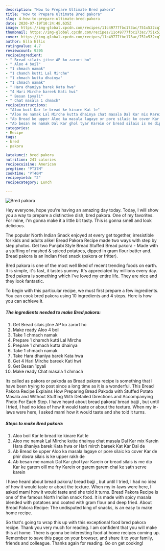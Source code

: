```yaml
---
description: "How to Prepare Ultimate Bred pakora"
title: "How to Prepare Ultimate Bred pakora"
slug: 4-how-to-prepare-ultimate-bred-pakora
date: 2020-07-19T10:24:48.635Z
image: https://img-global.cpcdn.com/recipes/11c49777fbc173ac/751x532cq70/bred-pakora-recipe-main-photo.jpg
thumbnail: https://img-global.cpcdn.com/recipes/11c49777fbc173ac/751x532cq70/bred-pakora-recipe-main-photo.jpg
cover: https://img-global.cpcdn.com/recipes/11c49777fbc173ac/751x532cq70/bred-pakora-recipe-main-photo.jpg
author: Ella Ellis
ratingvalue: 4.7
reviewcount: 9395
recipeingredient:
- " Bread silais jitne AP ko zarort ho"
- " Aloo 4 boil"
- "1 chmach namak"
- "1 chamch kutti Lal Mirche"
- "1 chmach kutta dhainya"
- "1 chmach namak"
- " Hara dhaniya barek Kata hwa"
- "4 Hari Mirche bareek Kati hwi"
- " Besan 1pyali"
- " Chat masala 1 chmach"
recipeinstructions:
- "Aloo boil Kar le bread ke kinare Kat le"
- "Aloo me namak Lal Mirche kutta dhainya chat masala Dal Kar mix Karein Hara dhaniya barek Kata hwa or Hari mirch bareek Kat Kar Dal de"
- "Ab Bread ke upper Aloo ka masala lagaye or pore silaic ko cover Kar de phir dosra silais is ke upper rakh de"
- "Ab besan me namak Dal Kar ghol tyar Karein or bread silais is me dip Kar ke garem oill me fry Karein or garem garem chai ke sath serve karein"
categories:
- Recipe
tags:
- bred
- pakora

katakunci: bred pakora 
nutrition: 241 calories
recipecuisine: American
preptime: "PT37M"
cooktime: "PT46M"
recipeyield: "2"
recipecategory: Lunch

---
```



![Bred pakora](https://img-global.cpcdn.com/recipes/11c49777fbc173ac/751x532cq70/bred-pakora-recipe-main-photo.jpg)

Hey everyone, hope you're having an amazing day today. Today, I will show you a way to prepare a distinctive dish, bred pakora. One of my favorites. For mine, I'm gonna make it a little bit tasty. This is gonna smell and look delicious.

The popular North Indian Snack enjoyed at every get together, irresistible for kids and adults alike! Bread Pakora Recipe made two ways with step by step photos. Get two Punjabi Style Bread Stuffed Bread pakora - Made with a stuffing of mashed &amp; spiced potatoes, dipped in gram flour batter and. Bread pakora is an Indian fried snack (pakora or fritter).

Bred pakora is one of the most well liked of recent trending foods on earth. It is simple, it's fast, it tastes yummy. It's appreciated by millions every day. Bred pakora is something which I've loved my entire life. They are nice and they look fantastic.


To begin with this particular recipe, we must first prepare a few ingredients. You can cook bred pakora using 10 ingredients and 4 steps. Here is how you can achieve it.

<!--inarticleads1-->

##### The ingredients needed to make Bred pakora:

1. Get  Bread silais jitne AP ko zarort ho
1. Make ready  Aloo 4 boil
1. Take 1 chmach namak
1. Prepare 1 chamch kutti Lal Mirche
1. Prepare 1 chmach kutta dhainya
1. Take 1 chmach namak
1. Take  Hara dhaniya barek Kata hwa
1. Get 4 Hari Mirche bareek Kati hwi
1. Get  Besan 1pyali
1. Make ready  Chat masala 1 chmach


Its called as pakora or pakoda as Bread pakora recipe is something that I have been trying to post since a long time as it is a wonderful. This Bread Pakora Recipe Explains How Preparing Bread Pakoda with Stuffed Potato Masala and Without Stuffing With Detailed Directions and Accompanying Photo For Each Step. I have heard about bread pakora/ bread bajji , but until I tried, I had no idea of how it would taste or about the texture. When my in-laws were here, I asked mami how it would taste and she told it turns. 

<!--inarticleads2-->

##### Steps to make Bred pakora:

1. Aloo boil Kar le bread ke kinare Kat le
1. Aloo me namak Lal Mirche kutta dhainya chat masala Dal Kar mix Karein Hara dhaniya barek Kata hwa or Hari mirch bareek Kat Kar Dal de
1. Ab Bread ke upper Aloo ka masala lagaye or pore silaic ko cover Kar de phir dosra silais is ke upper rakh de
1. Ab besan me namak Dal Kar ghol tyar Karein or bread silais is me dip Kar ke garem oill me fry Karein or garem garem chai ke sath serve karein


I have heard about bread pakora/ bread bajji , but until I tried, I had no idea of how it would taste or about the texture. When my in-laws were here, I asked mami how it would taste and she told it turns. Bread Pakora Recipe is one of the famous North Indian snack food. It is made with spicy masala blended with potatoes and coated with gram flour and deep fried. About Bread Pakora Recipe: The undisputed king of snacks, is an easy to make home recipe. 

So that's going to wrap this up with this exceptional food bred pakora recipe. Thank you very much for reading. I am confident that you will make this at home. There is gonna be interesting food at home recipes coming up. Remember to save this page on your browser, and share it to your family, friends and colleague. Thanks again for reading. Go on get cooking!
